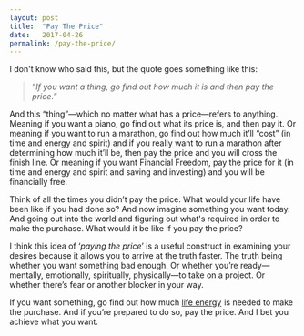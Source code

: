 ```yaml
---
layout: post
title:  "Pay The Price"
date:   2017-04-26
permalink: /pay-the-price/
---
```


I don't know who said this, but the quote goes something like this:

> <q>*If you want a thing, go find out how much it is and then pay the price*.</q>

And this “thing”—which no matter what has a price—refers to anything. Meaning if you want a piano, go find out what its price is, and then pay it. Or meaning if you want to run a marathon, go find out how much it’ll “cost” (in time and energy and spirit) and if you really want to run a marathon after determining how much it’ll be, then pay the price and you will cross the finish line. Or meaning if you want Financial Freedom, pay the price for it (in time and energy and spirit and saving and investing) and you will be financially free.

Think of all the times you didn’t pay the price. What would your life have been like if you had done so? And now imagine something you want today. And going out into the world and figuring out what's required in order to make the purchase. What would it be like if you pay the price?

I think this idea of ‘*paying the price*’ is a useful construct in examining your desires because it allows you to arrive at the truth faster. The truth being whether you want something bad enough. Or whether you’re ready—mentally, emotionally, spiritually, physically—to take on a project. Or whether there’s fear or another blocker in your way.

If you want something, go find out how much <a href="https://www.amazon.com/gp/product/0143115766/ref=as_li_tl?ie=UTF8&camp=1789&creative=9325&creativeASIN=0143115766&linkCode=as2&tag=gilbertindex-20&linkId=f4e52e9c51365464be3c212b63f708d8">life energy</a><img src="//ir-na.amazon-adsystem.com/e/ir?t=gilbertindex-20&l=am2&o=1&a=0143115766" width="1" height="1" border="0" alt="" style="border:none !important; margin:0px !important;" /> is needed to make the purchase. And if you’re prepared to do so, pay the price. And I bet you achieve what you want.



